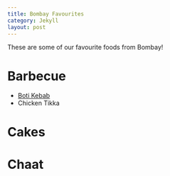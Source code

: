 ```yaml
---
title: Bombay Favourites
category: Jekyll
layout: post
---
```


These are some of our favourite foods from Bombay!

# Barbecue

* [Boti Kebab](/barbecue/boti_kebab.html)
* Chicken Tikka

# Cakes

# Chaat
